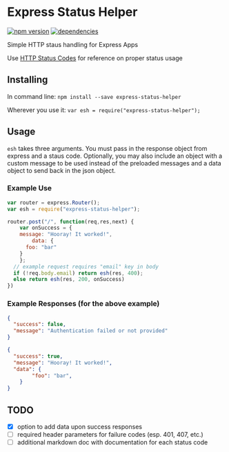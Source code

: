 # Express Status Helper
[![npm version](https://badge.fury.io/js/express-status-helper.svg)](https://badge.fury.io/js/express-status-helper) [![dependencies](https://david-dm.org/crellison/express-status-helper.svg)](https://david-dm.org/crellison/express-status-helper.svg)

Simple HTTP staus handling for Express Apps

Use [HTTP Status Codes](https://httpstatuses.com/) for reference on proper status usage

## Installing

In command line: `npm install --save express-status-helper` 

Wherever you use it: `var esh = require("express-status-helper");`

## Usage

`esh` takes three arguments. You must pass in the response object from express and a staus code. Optionally, you may also include an object with a custom message to be used instead of the preloaded messages and a data object to send back in the json object.

### Example Use
```javascript
var router = express.Router();
var esh = require("express-status-helper");

router.post("/", function(req,res,next) {
	var onSuccess = {
    message: "Hooray! It worked!",
		data: {
      foo: "bar"
    }
	};
  // example request requires "email" key in body
  if (!req.body.email) return esh(res, 400); 
  else return esh(res, 200, onSuccess)
})
```

### Example Responses (for the above example)
```json
{
  "success": false,
  "message": "Authentication failed or not provided"
}
```

```json
{
  "success": true,
  "message": "Hooray! It worked!",
  "data": {
		"foo": "bar",
	}
}
```
## TODO
- [x] option to add data upon success responses
- [ ] required header parameters for failure codes (esp. 401, 407, etc.)
- [ ] additional markdown doc with documentation for each status code
